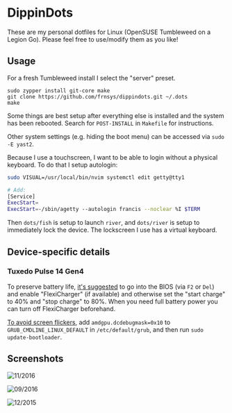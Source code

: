 # DippinDots

These are my personal dotfiles for Linux (OpenSUSE Tumbleweed on a Legion Go).
Please feel free to use/modify them as you like!

## Usage

For a fresh Tumbleweed install I select the "server" preset.

    sudo zypper install git-core make
    git clone https://github.com/frnsys/dippindots.git ~/.dots
    make

Some things are best setup after everything else is installed and the system has been rebooted. Search for `POST-INSTALL` in `Makefile` for instructions.

Other system settings (e.g. hiding the boot menu) can be accessed via `sudo -E yast2`.

Because I use a touchscreen, I want to be able to login without a physical keyboard. To do that I setup autologin:

```bash
sudo VISUAL=/usr/local/bin/nvim systemctl edit getty@tty1

# Add:
[Service]
ExecStart=
ExecStart=-/sbin/agetty --autologin francis --noclear %I $TERM
```

Then `dots/fish` is setup to launch `river`, and `dots/river` is setup to immediately lock the device. The lockscreen I use has a virtual keyboard.


## Device-specific details
### Tuxedo Pulse 14 Gen4

To preserve battery life, [it's suggested](https://www.tuxedocomputers.com/en/Infos/Help-Support/Frequently-asked-questions/What-is-Flexicharger-) to go into the BIOS (via `F2` or `Del`) and enable "FlexiCharger" (if available) and otherwise set the "start charge" to 40% and "stop charge" to 80%. When you need full battery power you can turn off FlexiCharger beforehand.

[To avoid screen flickers](https://www.tuxedocomputers.com/en/FAQ-TUXEDO-Pulse-14-Gen4.tuxedo), add `amdgpu.dcdebugmask=0x10` to `GRUB_CMDLINE_LINUX_DEFAULT` in `/etc/default/grub`, and then run `sudo update-bootloader`.


## Screenshots

![11/2016](shots/11_2016.png)

![09/2016](shots/09_2016.png)

![12/2015](shots/12_2015.png)
